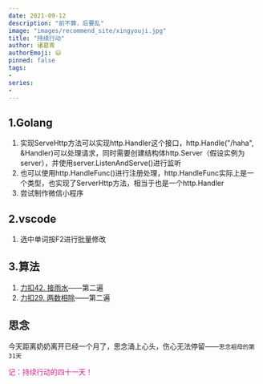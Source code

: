 ```yaml
---
date: 2021-09-12
description: "前不算，后要乱"
image: "images/recommend_site/xingyouji.jpg"
title: "持续行动"
author: 诸葛青
authorEmoji: 😃
pinned: false
tags:
- 
series:
-
---
```

## 1.Golang 

1. 实现ServeHttp方法可以实现http.Handler这个接口，http.Handle("/haha", &Handler)可以处理请求，同时需要创建结构体http.Server（假设实例为server），并使用server.ListenAndServe()进行监听
2. 也可以使用http.HandleFunc()进行注册处理，http.HandleFunc实际上是一个类型，也实现了ServerHttp方法，相当于也是一个http.Handler
3. 尝试制作微信小程序


## 2.vscode
1. 选中单词按F2进行批量修改

## 3.算法
1. [力扣42. 接雨水](https://leetcode-cn.com/problems/trapping-rain-water/)——第二遍
2. [力扣29. 两数相除](https://leetcode-cn.com/problems/divide-two-integers/)——第二遍

## 思念

今天距离奶奶离开已经一个月了，思念涌上心头，伤心无法停留——``思念祖母的第31天``

<font color=VioletRed>记：持续行动的四十一天！</font>
